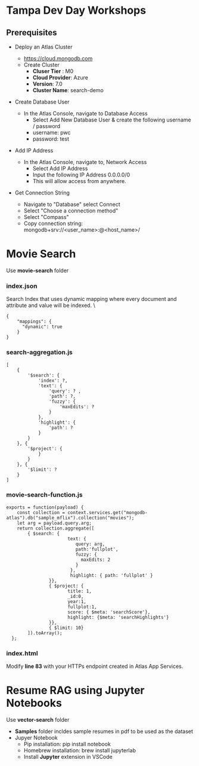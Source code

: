 # Tampa Dev Day Workshops

## Prerequisites
* Deploy an Atlas Cluster  
  * https://cloud.mongodb.com
  * Create Cluster
    * **Cluser Tier** : M0
    * **Cloud Provider**: Azure
    * **Version**: 7.0
    * **Cluster Name**: search-demo
   
* Create Database User
  * In the Atlas Console, navigate to Database Access
     * Select Add New Database User & create the following username / password
     * username: pwc
     * password: test

* Add IP Address
  * In the Atlas Console, navigate to, Network Access
     * Select Add IP Address
     * Input the following IP Address 0.0.0.0/0
     * This will allow access from anywhere.
   
* Get Connection String
  * Navigate to "Database" select Connect
  * Select "Choose a connection method"
  * Select "Compass"
  * Copy connection string: mongodb+srv://<user_name>:<password>@<host_name>/      

# Movie Search 
Use **movie-search** folder
### index.json
Search Index that uses dynamic mapping where every document and attribute and value will be indexed. \
```
{
    "mappings": {
      "dynamic": true
    }
}
```

### search-aggregation.js
```
[
    {
        '$search': {
            'index': ?, 
            'text': {
                'query': ? , 
                'path': ?,
                'fuzzy': {
                    'maxEdits': ?
                }
            }, 
            'highlight': {
                'path': ?
            }
        }
    }, {
        '$project': {
            }
        }
    }, {
        '$limit': ?
    }
]
```
### movie-search-function.js
```
exports = function(payload) {
    const collection = context.services.get("mongodb-atlas").db("sample_mflix").collection("movies");
    let arg = payload.query.arg;
    return collection.aggregate([
        { $search: {
                       text: {
                          query: arg,
                          path:'fullplot',
                          fuzzy: {
                            maxEdits: 2
                          }
                        },
                        highlight: { path: 'fullplot' }
                }},
                { $project: {
                       title: 1,
                       _id:0,
                       year:1,
                       fullplot:1,
                       score: { $meta: 'searchScore'},
                       highlight: {$meta: 'searchHighlights'}
                }},
                { $limit: 10}
        ]).toArray();
  };
```
### index.html

Modify **line 83** with your HTTPs endpoint created in Atlas App Services. 

# Resume RAG using Jupyter Notebooks
Use **vector-search** folder
* **Samples** folder incldes sample resumes in pdf to be used as the dataset
* Jupyer Notebook  
  * Pip installation: pip install notebook
  * Homebrew installation: brew install jupyterlab
  * Install **Jupyter** extension in VSCode
